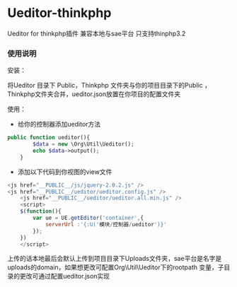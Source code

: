 Ueditor-thinkphp
================

Ueditor for thinkphp插件
兼容本地与sae平台
只支持thinphp3.2

### 使用说明
安装：

将Ueditor 目录下 Public，Thinkphp 文件夹与你的项目目录下的Public ， Thinkphp文件夹合并，ueditor.json放置在你项目的配置文件夹

使用：

- 给你的控制器添加ueditor方法
```php
public function ueditor(){
    	$data = new \Org\Util\Ueditor();
		echo $data->output();
    }
```
- 添加以下代码到你视图的view文件
```javascript
<js href="__PUBLIC__/js/jquery-2.0.2.js" />
<js href="__PUBLIC__/ueditor/ueditor.config.js" />    
    <js href="__PUBLIC__/ueditor/ueditor.all.min.js" />
    <script>
    $(function(){
        var ue = UE.getEditor('container',{
            serverUrl :'{:U('模块/控制器/ueditor')}'
        });
    })
    </script>
```
上传的话本地最后会默认上传到项目目录下Uploads文件夹，sae平台是名字是uploads的domain，如果想更改可配置Org\Util\Ueditor下的rootpath
变量，子目录的更改可通过配置ueditor.json实现
    
